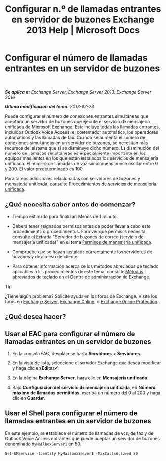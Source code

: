 ﻿---
title: 'Configurar n.º de llamadas entrantes en servidor de buzones Exchange 2013 Help | Microsoft Docs'
TOCTitle: Configurar el número de llamadas entrantes en un servidor de buzones
ms:assetid: 419e1de9-2bf8-48a8-824d-2a536b0a6d90
ms:mtpsurl: https://technet.microsoft.com/es-es/library/Aa997637(v=EXCHG.150)
ms:contentKeyID: 50556774
ms.date: 05/22/2018
mtps_version: v=EXCHG.150
ms.translationtype: MT
---

# Configurar el número de llamadas entrantes en un servidor de buzones

 

_**Se aplica a:** Exchange Server, Exchange Server 2013, Exchange Server 2016_

_**Última modificación del tema:** 2013-02-23_

Puede configurar el número de conexiones entrantes simultáneas que aceptará un servidor de buzones que ejecute el servicio de mensajería unificada de Microsoft Exchange. Esto incluye todas las llamadas entrantes, incluidos Outlook Voice Access, el contestador automático, los operadores automáticos y las llamadas de fax. Cuando se aumenta el número de conexiones simultáneas en un servidor de buzones, se necesitan más recursos del sistema que si se disminuye dicho número. La disminución del número de llamadas simultáneas es especialmente importante en los equipos más lentos en los que están instalados los servicios de mensajería unificada. El número de llamadas de voz simultáneas puede oscilar entre 0 y 200. El valor predeterminado es 100.

Para tareas adicionales relacionadas con servidores de buzones y mensajería unificada, consulte [Procedimientos de servicios de mensajería unificada](um-services-procedures-exchange-2013-help.md).

## ¿Qué necesita saber antes de comenzar?

  - Tiempo estimado para finalizar: Menos de 1 minuto.

  - Deberá tener asignados permisos antes de poder llevar a cabo este procedimiento o procedimientos. Para ver qué permisos necesita, consulte el Entrada "Servidor de buzones de correo (servicio de mensajería unificada)" en el tema [Permisos de mensajería unificada](unified-messaging-permissions-exchange-2013-help.md).

  - Compruebe que se hayan instalado correctamente los servidores de buzones y de acceso de cliente.

  - Para obtener información acerca de los métodos abreviados de teclado aplicables a los procedimientos de este tema, consulte [Métodos abreviados de teclado en el Centro de administración de Exchange](keyboard-shortcuts-in-the-exchange-admin-center-exchange-online-protection-help.md).


> [!TIP]
> ¿Tiene algún problema? Solicite ayuda en los foros de Exchange. Visite los foros en <A href="https://go.microsoft.com/fwlink/p/?linkid=60612">Exchange Server</A>, <A href="https://go.microsoft.com/fwlink/p/?linkid=267542">Exchange Online</A>, o <A href="https://go.microsoft.com/fwlink/p/?linkid=285351">Exchange Online Protection</A>..



## ¿Qué desea hacer?

## Usar el EAC para configurar el número de llamadas entrantes en un servidor de buzones

1.  En la consola EAC, desplácese hasta **Servidores** \> **Servidores**.

2.  En la vista de lista, seleccione el servidor Exchange que desea modificar y haga clic en **Editar**![Icono Editar](images/Bb124582.6f53ccb2-1f13-4c02-bea0-30690e6ea71d(EXCHG.150).gif "Icono Editar").

3.  En la página **Exchange Server**, haga clic en **Mensajería unificada**.

4.  Bajo **Configuración del servicio de mensajería unificada**, en **Número máximo de llamadas permitidas**, escriba un número del 0 al 200 y haga clic en **Guardar**.

## Usar el Shell para configurar el número de llamadas entrantes en un servidor de buzones

En este ejemplo, se establece el número de llamadas de voz, de fax y de Outlook Voice Access entrantes que puede aceptar un servidor de buzones denominado `MyMailboxServer1` en 50.

    Set-UMService -Identity MyMailboxServer1 -MaxCallsAllowed 50

